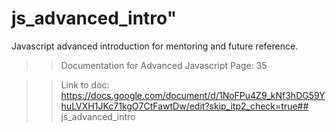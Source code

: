 # js_advanced_intro"
Javascript advanced introduction for mentoring and future reference.

>> Documentation for Advanced Javascript
>> Page: 35

>> Link to doc: https://docs.google.com/document/d/1NoFPu4Z9_kNf3hDG59YhuLVXH1JKc71kgO7CtFawtDw/edit?skip_itp2_check=true## js_advanced_intro
